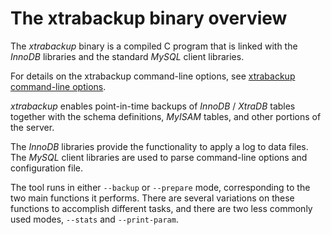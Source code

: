 # The xtrabackup binary overview

The *xtrabackup* binary is a compiled C program that is linked with the *InnoDB*
libraries and the standard *MySQL* client libraries.

For details on the xtrabackup command-line options, see [xtrabackup command-line options].

*xtrabackup* enables point-in-time backups of *InnoDB* / *XtraDB* tables
together with the schema definitions, *MyISAM* tables, and other portions of the
server.

The *InnoDB* libraries provide the functionality to apply a log to data
files. The *MySQL* client libraries are used to parse command-line options and
configuration file.

The tool runs in either `--backup` or `--prepare` mode,
corresponding to the two main functions it performs. There are several
variations on these functions to accomplish different tasks, and there are two
less commonly used modes, `--stats` and `--print-param`.

[xtrabackup command-line options]: xtrabackup-option-reference.md

